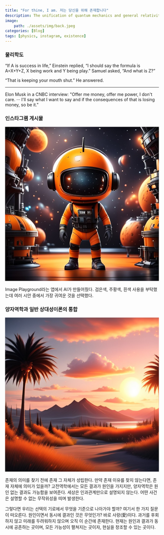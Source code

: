 ```yaml
---
title: "For thine, I am. 저는 당신을 위해 존재합니다"
description: The unification of quantum mechanics and general relativity
image: 
    path: ./assets/img/back.jpeg
categories: [Blog]
tags: [physics, instagram, existence]
---
```


### 물리학도 


“If A is success in life,” Einstein replied, “I should say the formula is A=X+Y+Z, X being work and Y being play.” Samuel asked, “And what is Z?” 

“That is keeping your mouth shut.” He answered.


---

Elon Musk in a CNBC interview: "Offer me money, offer me power, I don't care. ··· I'll say what I want to say and if the consequences of that is losing money, so be it."
<br>

### 인스타그램 게시물

![post](./assets/img/post.jpeg)

Image Playground라는 앱에서 AI가 만들어줬다. 검은색, 주황색, 흰색 사용을 부탁했는데 여러 시안 중에서 가장 귀여운 것을 선택했다. 
<br>


### 양자역학과 일반 상대성이론의 통합

![present](./assets/img/presence.jpeg)

존재의 의미를 찾기 전에 존재 그 자체가 성립한다. 만약 존재 이유를 찾지 않는다면, 존재 자체에 의미가 있을까?
고전역학에서는 모든 결과가 원인을 가지지만, 양자역학은 원인 없는 결과도 가능함을 보여준다. 세상은 인과관계만으로 설명되지 않는다. 어떤 사건은 설명할 수 없는 무작위성을 띠며 발생한다.

그렇다면 우리는 선택의 기로에서 무엇을 기준으로 나아가야 할까? 여기서 한 가지 질문이 떠오른다. 원인이면서 동시에 결과인 것은 무엇인가? 바로 사랑(愛)이다. 과거를 후회하지 않고 미래를 두려워하지 않으며 오직 이 순간에 존재한다.
현재는 원인과 결과가 동시에 공존하는 곳이며, 모든 가능성이 펼쳐지는 곳이자, 현실을 창조할 수 있는 곳이다. 






